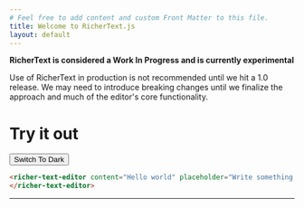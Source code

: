 ```yaml
---
# Feel free to add content and custom Front Matter to this file.
title: Welcome to RicherText.js
layout: default
---
```


<div class='callout' data-color='yellow'>
  <p><strong>RicherText is considered a Work In Progress and is currently experimental</strong></p>
  <p>Use of RicherText in production is not recommended until we hit a 1.0 release. We may need to introduce breaking changes until we finalize the approach and much of the editor's core functionality.</p>
</div>

# Try it out

<div id="#theme-switcher">
  <button>Switch To Dark</button>
</div>
<richer-text-editor callouts="true" bubble-menu-options='{ "highlight": true }' content="<div class='callout' data-color='gray'>

<p style='text-align: center'><strong><span style='font-size: 20px'>Welcome to RicherText</span></strong></p>
<p>RicherText aims to provide an alternative solution to using ActionText and Trix in Ruby on Rails. It uses a rich text editor based on TipTap (which itself is based on ProseMirror).</p>
</div>
<h1>We have H1 headings</h1>
<p>Some text here</p>
<h2>We have H2 headings</h2>
<p>Some text here</p>
<p>Code blocks? <em>We've got those!</em> It'll even <strong>syntax highlight</strong> as you type, try it! (Shift+Enter to exit a codeblock) Try hitting tab while you're in a codeblock too 😀.</p>
<pre>class Playground < ApplicationRecord
  has_richer_text :body
  
  validates :title, presence: true
end</pre>

<p>Another paragraph here, maybe showing off the small text.</p>
" placeholder="Write something..."></richer-text-editor>

```html
<richer-text-editor content="Hello world" placeholder="Write something...">
</richer-text-editor>
```

---
